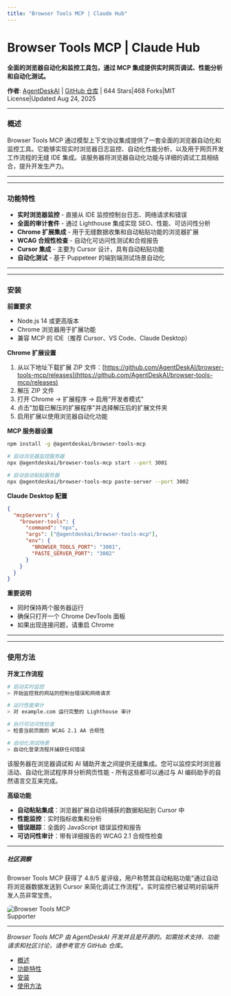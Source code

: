 ```yaml
---
title: "Browser Tools MCP | Claude Hub"
---
```


# Browser Tools MCP | Claude Hub

**全面的浏览器自动化和监控工具包，通过 MCP 集成提供实时网页调试、性能分析和自动化测试。**

**作者**: [AgentDeskAI](https://github.com/AgentDeskAI)  |  [GitHub 仓库](https://github.com/AgentDeskAI/browser-tools-mcp)  |  644 Stars|468 Forks|MIT License|Updated Aug 24, 2025

* * *

### 概述[​](#概述)

Browser Tools MCP 通过模型上下文协议集成提供了一套全面的浏览器自动化和监控工具。它能够实现实时浏览器日志监控、自动化性能分析，以及用于网页开发工作流程的无缝 IDE 集成。该服务器将浏览器自动化功能与详细的调试工具相结合，提升开发生产力。

* * *

* * *

### 功能特性[​](#功能特性)

-   **实时浏览器监控** - 直接从 IDE 监控控制台日志、网络请求和错误
-   **全面的审计套件** - 通过 Lighthouse 集成实现 SEO、性能、可访问性分析
-   **Chrome 扩展集成** - 用于无缝数据收集和自动粘贴功能的浏览器扩展
-   **WCAG 合规性检查** - 自动化可访问性测试和合规报告
-   **Cursor 集成** - 主要为 Cursor 设计，具有自动粘贴功能
-   **自动化测试** - 基于 Puppeteer 的端到端测试场景自动化

* * *

* * *

### 安装[​](#安装)

**前置要求**

-   Node.js 14 或更高版本
-   Chrome 浏览器用于扩展功能
-   兼容 MCP 的 IDE（推荐 Cursor、VS Code、Claude Desktop）

**Chrome 扩展设置**

1.  从以下地址下载扩展 ZIP 文件：[https://github.com/AgentDeskAI/browser-tools-mcp/releases](https://github.com/AgentDeskAI/browser-tools-mcp/releases)
2.  解压 ZIP 文件
3.  打开 Chrome → 扩展程序 → 启用"开发者模式"
4.  点击"加载已解压的扩展程序"并选择解压后的扩展文件夹
5.  启用扩展以使用浏览器自动化功能

**MCP 服务器设置**

```bash
npm install -g @agentdeskai/browser-tools-mcp

# 启动浏览器监控服务器
npx @agentdeskai/browser-tools-mcp start --port 3001

# 启动自动粘贴服务器
npx @agentdeskai/browser-tools-mcp paste-server --port 3002
```

**Claude Desktop 配置**

```json
{
  "mcpServers": {
    "browser-tools": {
      "command": "npx",
      "args": ["@agentdeskai/browser-tools-mcp"],
      "env": {
        "BROWSER_TOOLS_PORT": "3001",
        "PASTE_SERVER_PORT": "3002"
      }
    }
  }
}
```

**重要说明**

-   同时保持两个服务器运行
-   确保只打开一个 Chrome DevTools 面板
-   如果出现连接问题，请重启 Chrome

* * *

* * *

### 使用方法[​](#使用方法)

**开发工作流程**

```bash
# 启动实时监控
> 开始监控我的网站的控制台错误和网络请求

# 运行性能审计
> 对 example.com 运行完整的 Lighthouse 审计

# 执行可访问性检查
> 检查当前页面的 WCAG 2.1 AA 合规性

# 自动化测试场景
> 自动化登录流程并捕获任何错误
```

该服务器在浏览器调试和 AI 辅助开发之间提供无缝集成。您可以监控实时浏览器活动、自动化测试程序并分析网页性能 - 所有这些都可以通过与 AI 编码助手的自然语言交互来完成。

**高级功能**

-   **自动粘贴集成**：浏览器扩展自动将捕获的数据粘贴到 Cursor 中
-   **性能监控**：实时指标收集和分析
-   **错误跟踪**：全面的 JavaScript 错误监控和报告
-   **可访问性审计**：带有详细报告的 WCAG 2.1 合规性检查

* * *

##### 社区洞察

Browser Tools MCP 获得了 4.8/5 星评级，用户称赞其自动粘贴功能"通过自动将浏览器数据发送到 Cursor 来简化调试工作流程"。实时监控已被证明对前端开发人员非常宝贵。

<img src="/img/supporters/browser-tools-mcp-supporter.png" alt="Browser Tools MCP Supporter" style="max-width: 150px; border-radius: 8px;" />

* * *

*Browser Tools MCP 由 AgentDeskAI 开发并且是开源的。如需技术支持、功能请求和社区讨论，请参考官方 GitHub 仓库。*

-   [概述](#概述)
-   [功能特性](#功能特性)
-   [安装](#安装)
-   [使用方法](#使用方法)
